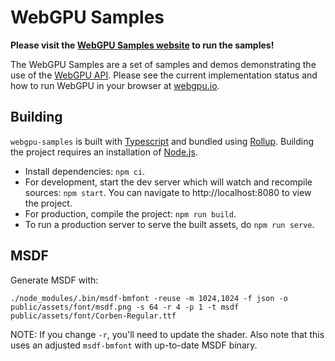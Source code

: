 # WebGPU Samples

**Please visit the [WebGPU Samples website](//webgpu.github.io/webgpu-samples/) to run the samples!**

The WebGPU Samples are a set of samples and demos
demonstrating the use of the [WebGPU API](//webgpu.dev). Please see the current
implementation status and how to run WebGPU in your browser at
[webgpu.io](//webgpu.io).

## Building
`webgpu-samples` is built with [Typescript](https://www.typescriptlang.org/)
and bundled using [Rollup](https://rollupjs.org/). Building the project
requires an installation of [Node.js](https://nodejs.org/en/).

- Install dependencies: `npm ci`.
- For development, start the dev server which will watch and recompile
  sources: `npm start`. You can navigate to http://localhost:8080 to view the project.
- For production, compile the project: `npm run build`.
- To run a production server to serve the built assets, do `npm run serve`.


## MSDF

Generate MSDF with:

```shell
./node_modules/.bin/msdf-bmfont -reuse -m 1024,1024 -f json -o public/assets/font/msdf.png -s 64 -r 4 -p 1 -t msdf public/assets/font/Corben-Regular.ttf
```


NOTE: If you change `-r`, you'll need to update the shader. Also note that this uses an adjusted `msdf-bmfont` with up-to-date MSDF binary.
